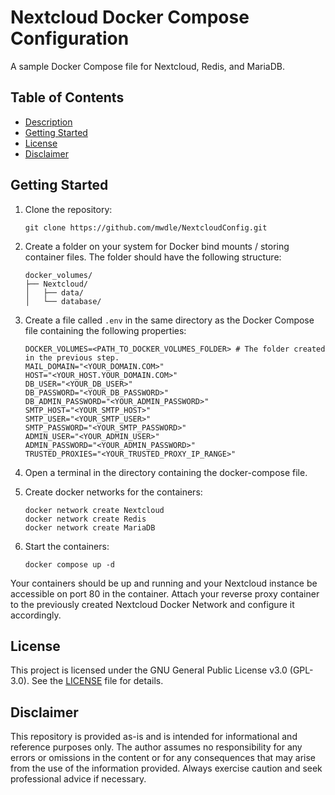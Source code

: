 # Nextcloud Docker Compose Configuration  

A sample Docker Compose file for Nextcloud, Redis, and MariaDB.  

## Table of Contents  

* [Description](#nextcloud-docker-compose-configuration)  
* [Getting Started](#getting-started)  
* [License](#license)  
* [Disclaimer](#disclaimer)  

## Getting Started  

1. Clone the repository:  

    ```shell
    git clone https://github.com/mwdle/NextcloudConfig.git
    ```  

2. Create a folder on your system for Docker bind mounts / storing container files. The folder should have the following structure:  

    ```shell
    docker_volumes/
    ├── Nextcloud/
    │   ├── data/
    │   └── database/
    ```  

3. Create a file called `.env` in the same directory as the Docker Compose file containing the following properties:  

    ```properties
    DOCKER_VOLUMES=<PATH_TO_DOCKER_VOLUMES_FOLDER> # The folder created in the previous step.
    MAIL_DOMAIN="<YOUR_DOMAIN.COM>"
    HOST="<YOUR_HOST.YOUR_DOMAIN.COM>"
    DB_USER="<YOUR_DB_USER>"
    DB_PASSWORD="<YOUR_DB_PASSWORD>"
    DB_ADMIN_PASSWORD="<YOUR_ADMIN_PASSWORD>"
    SMTP_HOST="<YOUR_SMTP_HOST>"
    SMTP_USER="<YOUR_SMTP_USER>"
    SMTP_PASSWORD="<YOUR_SMTP_PASSWORD>"
    ADMIN_USER="<YOUR_ADMIN_USER>"
    ADMIN_PASSWORD="<YOUR_ADMIN_PASSWORD>"
    TRUSTED_PROXIES="<YOUR_TRUSTED_PROXY_IP_RANGE>"
    ```  

4. Open a terminal in the directory containing the docker-compose file.  
5. Create docker networks for the containers:  

    ```shell
    docker network create Nextcloud
    docker network create Redis
    docker network create MariaDB
    ```  

6. Start the containers:  

    ```shell
    docker compose up -d
    ```  

Your containers should be up and running and your Nextcloud instance be accessible on port 80 in the container. Attach your reverse proxy container to the previously created Nextcloud Docker Network and configure it accordingly.  

## License  

This project is licensed under the GNU General Public License v3.0 (GPL-3.0). See the [LICENSE](LICENSE.txt) file for details.  

## Disclaimer  

This repository is provided as-is and is intended for informational and reference purposes only. The author assumes no responsibility for any errors or omissions in the content or for any consequences that may arise from the use of the information provided. Always exercise caution and seek professional advice if necessary.  
